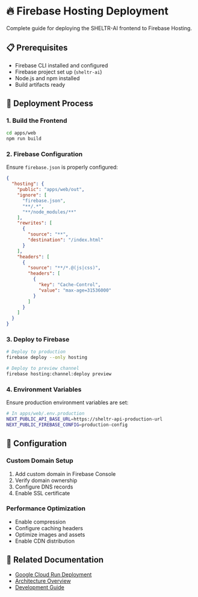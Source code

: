 # 🔥 Firebase Hosting Deployment

Complete guide for deploying the SHELTR-AI frontend to Firebase Hosting.

## 📋 Prerequisites

- Firebase CLI installed and configured
- Firebase project set up (`sheltr-ai`)
- Node.js and npm installed
- Build artifacts ready

## 🚀 Deployment Process

### 1. Build the Frontend

```bash
cd apps/web
npm run build
```

### 2. Firebase Configuration

Ensure `firebase.json` is properly configured:

```json
{
  "hosting": {
    "public": "apps/web/out",
    "ignore": [
      "firebase.json",
      "**/.*",
      "**/node_modules/**"
    ],
    "rewrites": [
      {
        "source": "**",
        "destination": "/index.html"
      }
    ],
    "headers": [
      {
        "source": "**/*.@(js|css)",
        "headers": [
          {
            "key": "Cache-Control",
            "value": "max-age=31536000"
          }
        ]
      }
    ]
  }
}
```

### 3. Deploy to Firebase

```bash
# Deploy to production
firebase deploy --only hosting

# Deploy to preview channel
firebase hosting:channel:deploy preview
```

### 4. Environment Variables

Ensure production environment variables are set:

```bash
# In apps/web/.env.production
NEXT_PUBLIC_API_BASE_URL=https://sheltr-api-production-url
NEXT_PUBLIC_FIREBASE_CONFIG=production-config
```

## 🔧 Configuration

### Custom Domain Setup

1. Add custom domain in Firebase Console
2. Verify domain ownership
3. Configure DNS records
4. Enable SSL certificate

### Performance Optimization

- Enable compression
- Configure caching headers
- Optimize images and assets
- Enable CDN distribution

## 🔗 Related Documentation

- [Google Cloud Run Deployment](./google-cloud-run.md)
- [Architecture Overview](../02-architecture/README.md)
- [Development Guide](../04-development/README.md)
